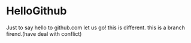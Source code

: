 # HelloGithub
Just to say hello to github.com
let us go!
this is different.
this is a branch firend.(have deal with conflict)
